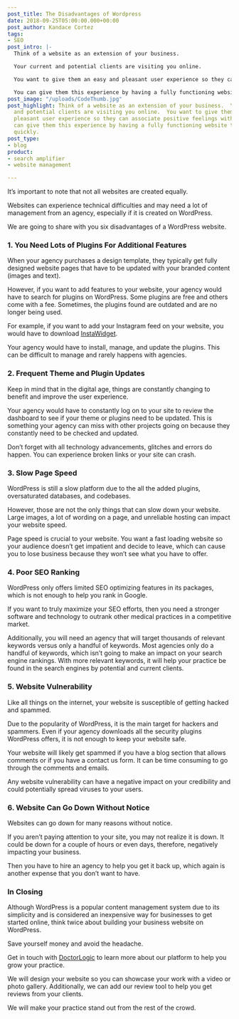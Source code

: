 ```yaml
---
post_title: The Disadvantages of Wordpress
date: 2018-09-25T05:00:00.000+00:00
post_author: Kandace Cortez
tags:
- SEO
post_intro: |-
  Think of a website as an extension of your business.

  Your current and potential clients are visiting you online.

  You want to give them an easy and pleasant user experience so they can associate positive feelings with your business.

  You can give them this experience by having a fully functioning website that loads up quickly.
post_image: "/uploads/CodeThumb.jpg"
post_highlight: Think of a website as an extension of your business.  Your current
  and potential clients are visiting you online.  You want to give them an easy and
  pleasant user experience so they can associate positive feelings with your business.  You
  can give them this experience by having a fully functioning website that loads up
  quickly.
post_type:
- blog
product:
- search amplifier
- website management

---
```

It’s important to note that not all websites are created equally.

Websites can experience technical difficulties and may need a lot of management from an agency, especially if it is created on WordPress. 

We are going to share with you six disadvantages of a WordPress website.

### 1. You Need Lots of Plugins For Additional Features

When your agency purchases a design template, they typically get fully designed website pages that have to be updated with your branded content (images and text).

However, if you want to add features to your website, your agency would have to search for plugins on WordPress. Some plugins are free and others come with a fee. Sometimes, the plugins found are outdated and are no longer being used.

For example, if you want to add your Instagram feed on your website, you would have to download [InstaWidget](https://instawidget.net/).

Your agency would have to install, manage, and update the plugins. This can be difficult to manage and rarely happens with agencies.

### 2. Frequent Theme and Plugin Updates

Keep in mind that in the digital age, things are constantly changing to benefit and improve the user experience.

Your agency would have to constantly log on to your site to review the dashboard to see if your theme or plugins need to be updated. This is something your agency can miss with other projects going on because they constantly need to be checked and updated.

Don’t forget with all technology advancements, glitches and errors do happen. You can experience broken links or your site can crash.

### 3. Slow Page Speed

WordPress is still a slow platform due to the all the added plugins, oversaturated databases, and codebases.

However, those are not the only things that can slow down your website. Large images, a lot of wording on a page, and unreliable hosting can impact your website speed.

Page speed is crucial to your website. You want a fast loading website so your audience doesn’t get impatient and decide to leave, which can cause you to lose business because they won’t see what you have to offer.

### 4. Poor SEO Ranking

WordPress only offers limited SEO optimizing features in its packages, which is not enough to help you rank in Google.

If you want to truly maximize your SEO efforts, then you need a stronger software and technology to outrank other medical practices in a competitive market.

Additionally, you will need an agency that will target thousands of relevant keywords versus only a handful of keywords. Most agencies only do a handful of keywords, which isn’t going to make an impact on your search engine rankings. With more relevant keywords, it will help your practice be found in the search engines by potential and current clients.

### 5. Website Vulnerability

Like all things on the internet, your website is susceptible of getting hacked and spammed.

Due to the popularity of WordPress, it is the main target for hackers and spammers. Even if your agency downloads all the security plugins WordPress offers, it is not enough to keep your website safe.

Your website will likely get spammed if you have a blog section that allows comments or if you have a contact us form. It can be time consuming to go through the comments and emails.

Any website vulnerability can have a negative impact on your credibility and could potentially spread viruses to your users.

### 6. Website Can Go Down Without Notice

Websites can go down for many reasons without notice.

If you aren’t paying attention to your site, you may not realize it is down. It could be down for a couple of hours or even days, therefore, negatively impacting your business.

Then you have to hire an agency to help you get it back up, which again is another expense that you don’t want to have.

### In Closing

Although WordPress is a popular content management system due to its simplicity and is considered an inexpensive way for businesses to get started online, think twice about building your business website on WordPress.

Save yourself money and avoid the headache.

Get in touch with [DoctorLogic](https://doctorlogic.com/pricing/) to learn more about our platform to help you grow your practice.

We will design your website so you can showcase your work with a video or photo gallery. Additionally, we can add our review tool to help you get reviews from your clients.

We will make your practice stand out from the rest of the crowd.